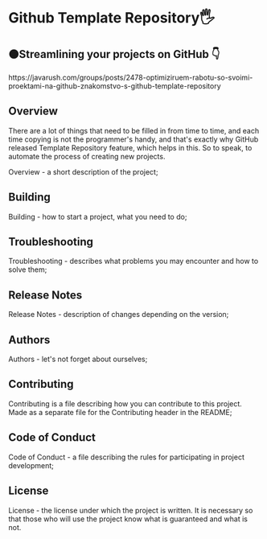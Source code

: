 <h1 align>Github Template Repository🖐</h1>
<h2>🟠Streamlining your projects on GitHub 👇</h2>
https://javarush.com/groups/posts/2478-optimiziruem-rabotu-so-svoimi-proektami-na-github-znakomstvo-s-github-template-repository

## Overview
There are a lot of things that need to be filled in from time to time, and each time copying is not the programmer's handy, and that's exactly why GitHub released Template Repository feature, which helps in this. So to speak, to automate the process of creating new projects.

Overview - a short description of the project;

## Building
Building - how to start a project, what you need to do;

## Troubleshooting
Troubleshooting - describes what problems you may encounter and how to solve them;

## Release Notes
Release Notes - description of changes depending on the version;

## Authors
Authors - let's not forget about ourselves;

## Contributing
Contributing is a file describing how you can contribute to this project. Made as a separate file for the Contributing header in the README;

## Code of Conduct
Code of Conduct - a file describing the rules for participating in project development;

## License
License - the license under which the project is written. It is necessary so that those who will use the project know what is guaranteed and what is not.
